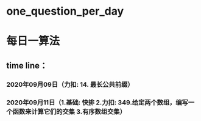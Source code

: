 # one_question_per_day
# 每日一算法
## time line：
### 2020年09月09日（力扣: 14. 最长公共前缀）
### 2020年09月11日（1.基础: 快排 2.力扣: 349.给定两个数组，编写一个函数来计算它们的交集 3.有序数组交集）
